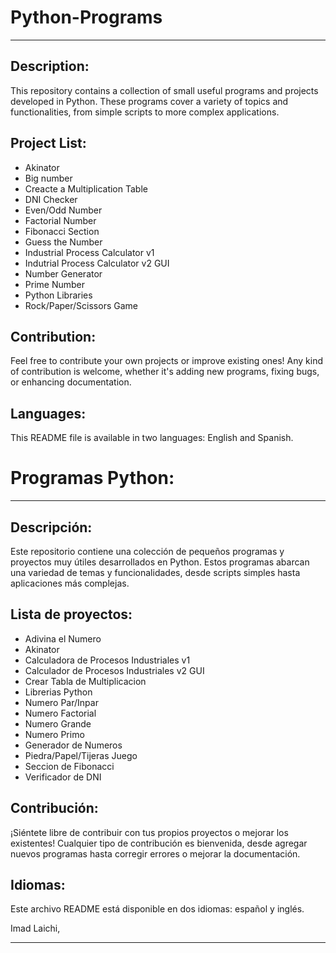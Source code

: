 # Python-Programs  
-------------------------------
## Description:
This repository contains a collection of small useful programs and projects developed in Python. These programs cover a variety of topics and functionalities, from simple scripts to more complex applications.
## Project List:
- Akinator
- Big number
- Creacte a Multiplication Table
- DNI Checker
- Even/Odd Number
- Factorial Number
- Fibonacci Section
- Guess the Number
- Industrial Process Calculator v1
- Indutrial Process Calculator v2 GUI
- Number Generator
- Prime Number
- Python Libraries
- Rock/Paper/Scissors Game

## Contribution:
Feel free to contribute your own projects or improve existing ones! Any kind of contribution is welcome, whether it's adding new programs, fixing bugs, or enhancing documentation.

## Languages:
This README file is available in two languages: English and Spanish.

# Programas Python:

--------------------------------------------------------------------------------------------------------------------------------------------------------------------------------------------------------------------------------------------

## Descripción:
Este repositorio contiene una colección de pequeños programas y proyectos muy útiles desarrollados en Python. Estos programas abarcan una variedad de temas y funcionalidades, desde scripts simples hasta aplicaciones más complejas.

## Lista de proyectos:
- Adivina el Numero
- Akinator
- Calculadora de Procesos Industriales v1
- Calculador de Procesos Industriales v2 GUI
- Crear Tabla de Multiplicacion
- Librerias Python
- Numero Par/Inpar
- Numero Factorial
- Numero Grande
- Numero Primo
- Generador de Numeros
- Piedra/Papel/Tijeras Juego
- Seccion de Fibonacci
- Verificador de DNI

## Contribución:

¡Siéntete libre de contribuir con tus propios proyectos o mejorar los existentes! Cualquier tipo de contribución es bienvenida, desde agregar nuevos programas hasta corregir errores o mejorar la documentación.

## Idiomas:
Este archivo README está disponible en dos idiomas: español y inglés.

Imad Laichi,

--------------------------------------------------------------------------------------------------------------------------------------------------------------------------------------------------------------------------------------------
